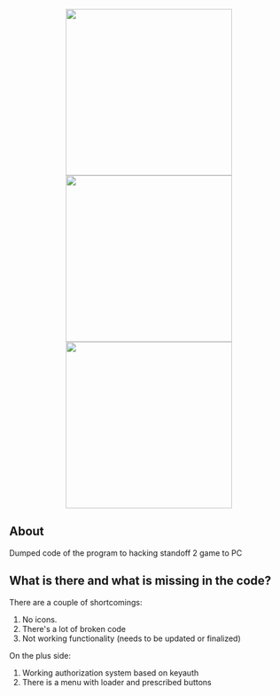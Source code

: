 <p align="center">
      <img src="https://i.ibb.co/q7nMSNM/image.png" width="300">
      <img src="https://i.ibb.co/FBMbKsG/image.png" width="300">
      <img src="https://i.ibb.co/5vP0s9d/image.png" width="300">
</p>

## About

Dumped code of the program to hacking standoff 2 game to PC

## What is there and what is missing in the code?

There are a couple of shortcomings:
1. No icons.
2. There's a lot of broken code
3. Not working functionality (needs to be updated or finalized)

On the plus side:
1. Working authorization system based on keyauth
2. There is a menu with loader and prescribed buttons
